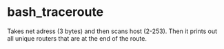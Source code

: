 # bash_traceroute

Takes net adress (3 bytes) and then scans host (2-253). Then it prints out all unique routers that are at the end of the route.
